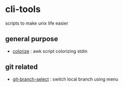 # cli-tools
scripts to make unix life easier

## general purpose
 - [colorize](man/colorize.md) : awk script colorizing stdin

## git related
 - [git-branch-select](man/git-branch-select.md) : switch local branch using menu